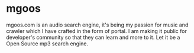 mgoos
=====

mgoos.com is an audio search engine, it's being my passion for music and crawler which I have crafted in the form of portal. I am making it public for developer's community so that they can learn and more to it. Let it be a Open Source mp3 search engine.
